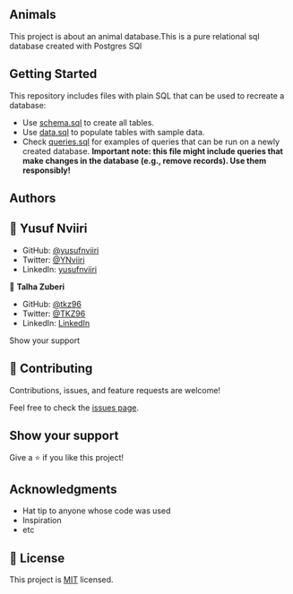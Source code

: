 ## Animals
This project is about an animal database.This is a pure relational sql database created with Postgres SQl 

## Getting Started

This repository includes files with plain SQL that can be used to recreate a database:

- Use [schema.sql](./schema.sql) to create all tables.
- Use [data.sql](./data.sql) to populate tables with sample data.
- Check [queries.sql](./queries.sql) for examples of queries that can be run on a newly created database. **Important note: this file might include queries that make changes in the database (e.g., remove records). Use them responsibly!**


## Authors
## 👤 Yusuf Nviiri
- GitHub: [@yusufnviiri](https://github.com/yusufnviiri)
- Twitter: [@YNviiri](https://twitter.com/YNviiri)
- LinkedIn: [yusufnviiri]( https://www.linkedin.com/in/yusuf-nviiri-8b4146206/)


👤 **Talha Zuberi**

- GitHub: [@tkz96](https://github.com/tkz96)
- Twitter: [@TKZ96](https://twitter.com/tkz96)
- LinkedIn: [LinkedIn](https://linkedin.com/in/talha-zuberi)

Show your support

## 🤝 Contributing

Contributions, issues, and feature requests are welcome!

Feel free to check the [issues page](../../issues/).

## Show your support

Give a ⭐️ if you like this project!

## Acknowledgments

- Hat tip to anyone whose code was used
- Inspiration
- etc

## 📝 License

This project is [MIT](./MIT.md) licensed.
